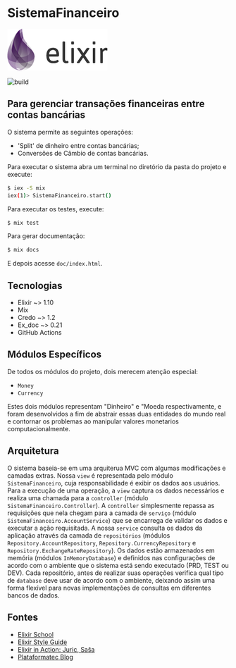 # SistemaFinanceiro
![Elixir](https://github.com/elixir-lang/elixir-lang.github.com/raw/master/images/logo/logo.png)

![build](https://github.com/JVZELLER/sistema-financeiro/workflows/build/badge.svg?branch=master)

## Para gerenciar transações financeiras entre contas bancárias
O sistema permite as seguintes operações:
- 'Split' de dinheiro entre contas bancárias;
- Conversões de Câmbio de contas bancárias.

Para executar o sistema abra um terminal no diretório da pasta do projeto e execute:
```bash
$ iex -S mix
iex(1)> SistemaFinanceiro.start()
```

Para executar os testes, execute:
```bash
$ mix test
```

Para gerar documentação:
```bash
$ mix docs
```
E depois acesse `doc/index.html`.

## Tecnologias
- Elixir ~> 1.10
- Mix
- Credo ~> 1.2
- Ex_doc ~> 0.21
- GitHub Actions

## Módulos Específicos
De todos os módulos do projeto, dois merecem atenção especial:
- `Money`
- `Currency`

Estes dois módulos representam "Dinheiro" e "Moeda respectivamente, e foram desenvolvidos a fim de abstrair essas duas entidades do mundo real e contornar os problemas ao manipular valores monetarios computacionalmente.

## Arquitetura
O sistema baseia-se em uma arquiterua MVC com algumas modificações e camadas extras.
Nossa `view` é representada pelo módulo `SistemaFinanceiro`, cuja responsabilidade é exibir os dados aos usuários. Para a execução de uma operação, a `view` captura os dados necessários e realiza uma chamada para a `controller` (módulo `SistemaFinanceiro.Controller`).
A `controller` simplesmente repassa as requisições que nela chegam para a camada de `serviço` (módulo `SistemaFinanceiro.AccountService`) que se encarrega de validar os dados e executar a ação requisitada.
A nossa `service` consulta os dados da aplicação através da camada de `repositórios` (módulos  `Repository.AccountRepository`, `Repository.CurrencyRepository` e `Repository.ExchangeRateRepository`).
Os dados estão armazenados em memória (módulos `InMemoryDatabase`) e definidos nas configurações de acordo com o ambiente que o sistema está sendo executado (PRD, TEST ou DEV). Cada repositório, antes de realizar suas operações verifica qual tipo de `database` deve usar de acordo com o ambiente, deixando assim uma forma flexível para novas implementações de consultas em diferentes bancos de dados.

## Fontes
- [Elixir School](https://elixirschool.com/pt/)
- [Elixir Style Guide](https://github.com/christopheradams/elixir_style_guide/blob/master/README.md)
- [Elixir in Action: Juric, Saša](https://www.amazon.com/Elixir-Action-Sa%C5%A1a-Juri-cacute/dp/1617295027)
- [Plataformatec Blog](http://blog.plataformatec.com.br/)
